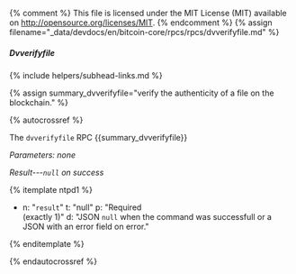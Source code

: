 {% comment %}
This file is licensed under the MIT License (MIT) available on
http://opensource.org/licenses/MIT.
{% endcomment %}
{% assign filename="_data/devdocs/en/bitcoin-core/rpcs/rpcs/dvverifyfile.md" %}

##### Dvverifyfile
{% include helpers/subhead-links.md %}

{% assign summary_dvverifyfile="verify the authenticity of a file on the blockchain." %}

{% autocrossref %}

The `dvverifyfile` RPC {{summary_dvverifyfile}}

*Parameters: none*

*Result---`null` on success*

{% itemplate ntpd1 %}
- n: "`result`"
  t: "null"
  p: "Required<br>(exactly 1)"
  d: "JSON `null` when the command was successfull or a JSON with an error field on error."

{% enditemplate %}

{% endautocrossref %}
